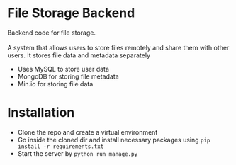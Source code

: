# File Storage Backend
Backend code for file storage.\
\
A system that allows users to store files remotely and share them with other users. It stores file data and metadata separately
- Uses MySQL to store user data
- MongoDB for storing file metadata
- Min.io for storing file data

# Installation
- Clone the repo and create a virtual environment
- Go inside the cloned dir and install necessary packages using `pip install -r requirements.txt`
- Start the server by `python run manage.py`
